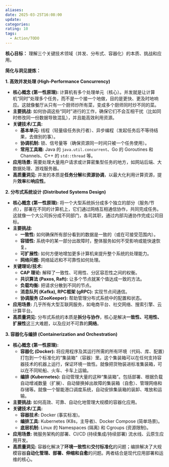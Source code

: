 ```yaml
---
aliases: 
date: 2025-03-25T16:08:00
update: 
categories: 
rating: 10
tags:
  - Action/TODO
---
```

**核心目标：** 理解三个关键技术领域（并发、分布式、容器化）的本质、挑战和应用。

**简化与洞见提炼：**

**1. 高效并发处理 (High-Performance Concurrency)**

*   **核心概念 (第一性原理):** 计算机有多个处理单元（核心）。并发就是让计算机“同时”处理多个任务，而不是一个接一个地做，目的是更快、更及时地响应。这就像餐厅从只有一个厨师炒所有菜，变成多个厨师同时炒不同的菜。
*   **主要挑战:** 如何协调这些“同时”进行的工作，确保它们不会互相干扰（比如同时修改同一份数据导致混乱），并且能高效利用资源。
*   **关键技术/工具:**
    *   **基本单元:** 线程（轻量级任务执行者）、异步编程（发起任务后不等待结果，去做别的事）。
    *   **协调机制:** 锁、信号量等（确保资源同一时间只被一个任务使用）。
    *   **常用工具箱:** Java 的 `java.util.concurrent`、Go 的 Goroutines 和 Channels、C++ 的 `std::thread` 等。
*   **应用场景:** 需要处理大量用户请求或计算密集型任务的地方，如网站后端、大数据处理、游戏服务器。
*   **高质量洞见:** 并发的本质是**任务分解**和**资源协调**，以最大化利用计算资源，提升**效率**和**响应性**。

**2. 分布式系统设计 (Distributed Systems Design)**

*   **核心概念 (第一性原理):** 将一个大型系统拆分成多个独立的部分（服务/节点），部署在不同的计算机上，它们通过网络互相通信协作，共同完成任务。这就像一个大公司拆分成不同部门，各司其职，通过内部沟通协作完成公司目标。
*   **主要挑战:**
    *   **一致性:** 如何确保所有部分看到的数据是一致的（或在可接受范围内）。
    *   **容错性:** 系统中的某一部分出故障时，整体服务如何不受影响或能快速恢复。
    *   **可扩展性:** 如何方便地增加更多计算机来提升整个系统的处理能力。
    *   **网络问题:** 网络延迟和不可靠性如何处理。
*   **关键理论/技术:**
    *   **CAP 理论:** 解释了一致性、可用性、分区容忍性之间的权衡。
    *   **共识算法 (Paxos, Raft):** 让多个节点就某个值达成一致的方法。
    *   **负载均衡:** 把请求分散到不同的节点。
    *   **消息队列 (Kafka), RPC框架 (gRPC):** 实现节点间通信。
    *   **协调服务 (ZooKeeper):** 帮助管理分布式系统中的配置和状态。
*   **应用场景:** 几乎所有大型互联网服务，如电商平台、社交网络、搜索引擎、云计算平台。
*   **高质量洞见:** 分布式系统的本质是**拆分与协作**，核心是解决**一致性、可用性、扩展性**这三大难题，以及应对不可靠的**网络**。

**3. 容器化与编排 (Containerization and Orchestration)**

*   **核心概念 (第一性原理):**
    *   **容器化 (Docker):** 将应用程序及其运行所需的所有环境（代码、库、配置）打包到一个标准化的“集装箱”（容器）里。这个集装箱可以在任何支持容器技术的机器上运行，保证环境一致性。就像把货物装进标准集装箱，可以在不同轮船、火车、卡车上运输。
    *   **编排 (Kubernetes):** 自动管理大量的这种“集装箱”。包括部署、根据负载自动增减数量（扩展）、自动替换掉出故障的集装箱（自愈）、管理网络和存储等。就像一个智能港口调度系统，自动安排集装箱的装卸、堆放和运输。
*   **主要挑战:** 如何高效、可靠、自动化地管理大规模的容器化应用。
*   **关键技术/工具:**
    *   **容器技术:** Docker (事实标准)。
    *   **编排工具:** Kubernetes (K8s，主导者)、Docker Compose (简单场景)。
    *   **底层机制:** Linux 的 Namespaces (隔离) 和 Cgroups (资源限制)。
*   **应用场景:** 微服务架构的部署、CI/CD (持续集成/持续部署) 流水线、云原生应用开发。
*   **高质量洞见:** 容器化解决了**环境一致性**和**交付标准化**的问题；编排解决了大规模容器**自动化管理、部署、伸缩和自愈**的问题。两者结合是现代应用部署和运维的核心。

